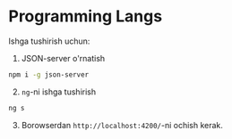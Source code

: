 # Programming Langs

Ishga tushirish uchun:

1. JSON-server o'rnatish

```bash
npm i -g json-server
```

2. `ng`-ni ishga tushirish

```bash
ng s
```

3. Borowserdan `http://localhost:4200/`-ni ochish kerak.
